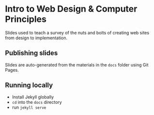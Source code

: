 # Intro to Web Design & Computer Principles

Slides used to teach a survey of the nuts and bolts of creating web sites from design to implementation.

## Publishing slides

Slides are auto-generated from the materials in the `docs` folder using Git Pages.

## Running locally

- Install Jekyll globally
- `cd` into the `docs` directory
- run `jekyll serve`
